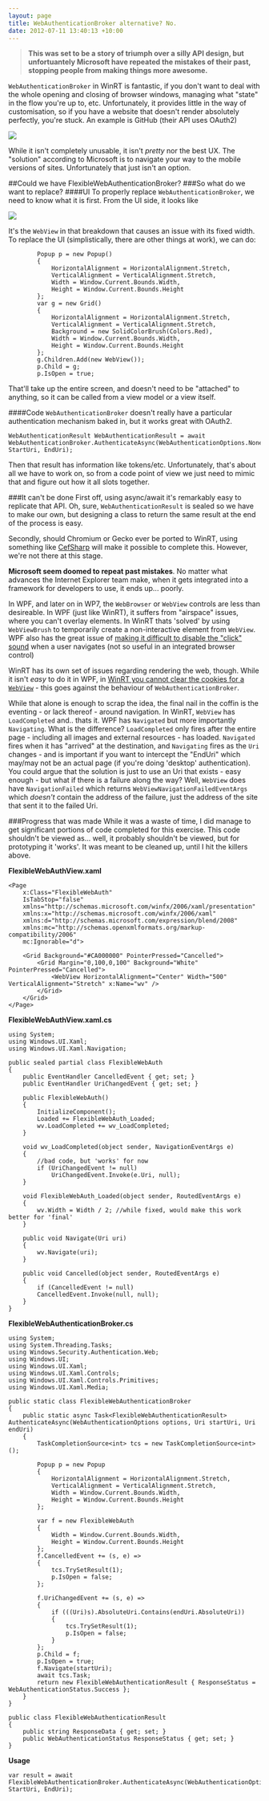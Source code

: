 ```yaml
---
layout: page
title: WebAuthenticationBroker alternative? No.
date: 2012-07-11 13:40:13 +10:00
---
```


> **This was set to be a story of triumph over a silly API design, but unfortuantely Microsoft have repeated the mistakes of their past, stopping people from making things more awesome.**

`WebAuthenticationBroker` in WinRT is fantastic, if you don't want to deal with the whole opening and closing of browser windows, managing what "state" in the flow you're up to, etc.  Unfortunately, it provides little in the way of customisation, so if you have a website that doesn't render absolutely perfectly, you're stuck. An example is GitHub (their API uses OAuth2)

![](/images/postimages/webbroker.png)

While it isn't completely unusable, it isn't *pretty* nor the best UX. The "solution" according to Microsoft is to navigate your way to the mobile versions of sites. Unfortunately that just isn't an option.

##Could we have FlexibleWebAuthenticationBroker?
###So what do we want to replace?
####UI
To properly replace `WebAuthenticationBroker`, we need to know what it is first. From the UI side, it looks like

![](/images/postimages/webbroker_breakdown.png)

 It's the `WebView` in that breakdown that causes an issue with its fixed width. To replace the UI (simplistically, there are other things at work), we can do:
 
            Popup p = new Popup()
            {
                HorizontalAlignment = HorizontalAlignment.Stretch,
                VerticalAlignment = VerticalAlignment.Stretch,
                Width = Window.Current.Bounds.Width,
                Height = Window.Current.Bounds.Height
            };
            var g = new Grid()
            {
                HorizontalAlignment = HorizontalAlignment.Stretch,
                VerticalAlignment = VerticalAlignment.Stretch,
                Background = new SolidColorBrush(Colors.Red),
                Width = Window.Current.Bounds.Width,
                Height = Window.Current.Bounds.Height
            };
            g.Children.Add(new WebView());
            p.Child = g;
            p.IsOpen = true;
            
That'll take up the entire screen, and doesn't need to be "attached" to anything, so it can be called from a view model or a view itself.

####Code
`WebAuthenticationBroker` doesn't really have a particular authentication mechanism baked in, but it works great with OAuth2.

	WebAuthenticationResult WebAuthenticationResult = await WebAuthenticationBroker.AuthenticateAsync(WebAuthenticationOptions.None, StartUri, EndUri);
	
Then that result has information like tokens/etc. Unfortunately, that's about all we have to work on, so from a code point of view we just need to mimic that and figure out how it all slots together.

###It can't be done
First off, using async/await it's remarkably easy to replicate that API. Oh, sure, `WebAuthenticationResult` is sealed so we have to make our own, but designing a class to return the same result at the end of the process is easy.

Secondly, should Chromium or Gecko ever be ported to WinRT, using something like [CefSharp](https://github.com/chillitom/CefSharp/) will make it possible to complete this. However, we're not there at this stage.

**Microsoft seem doomed to repeat past mistakes**. No matter what advances the Internet Explorer team make, when it gets integrated into a framework for developers to use, it ends up... poorly.   

In WPF, and later on in WP7, the `WebBrowser` or `WebView` controls are less than desireable. In WPF (just like WinRT), it suffers from "airspace" issues, where you can't overlay elements. In WinRT thats 'solved' by using `WebViewBrush` to temporarily create a non-interactive element from `WebView`. WPF also has the great issue of [making it difficult to disable the "click" sound](https://connect.microsoft.com/VisualStudio/feedback/details/345528/webbrowser-control-in-wpf-disable-sound) when a user navigates (not so useful in an integrated browser control)

WinRT has its own set of issues regarding rendering the web, though. While it isn't *easy* to do it in WPF, in [WinRT you cannot clear the cookies for a `WebView`](http://social.msdn.microsoft.com/Forums/en-US/winappswithcsharp/thread/2051a5a8-7525-4a1a-81fd-c7dba2bab4e5) - this goes against the behaviour of `WebAuthenticationBroker`.   
 
While that alone is enough to scrap the idea, the final nail in the coffin is the eventing - or lack thereof - around navigation. In WinRT, `WebView` has `LoadCompleted` and.. thats it. WPF has `Navigated` but more importantly `Navigating`. What is the difference? `LoadCompleted` only fires after the entire page - including all images and external resources - has loaded. `Navigated` fires when it has "arrived" at the destination, and `Navigating` fires as the `Uri` changes - and is important if you want to intercept the "EndUri" which may/may not be an actual page (if you're doing 'desktop' authentication). You could argue that the solution is just to use an Uri that exists - easy enough - but what if there is a failure along the way? Well, `WebView` does have `NavigationFailed` which returns `WebViewNavigationFailedEventArgs` which *doesn't* contain the address of the failure, just the address of the site that sent it to the failed Uri.

###Progress that was made
While it was a waste of time, I did manage to get significant portions of code completed for this exercise. This code shouldn't be viewed as... well, it probably shouldn't be viewed, but for prototyping it 'works'. It was meant to be cleaned up, until I hit the killers above.

**FlexibleWebAuthView.xaml**

	<Page
	    x:Class="FlexibleWebAuth"
	    IsTabStop="false"
	    xmlns="http://schemas.microsoft.com/winfx/2006/xaml/presentation"
	    xmlns:x="http://schemas.microsoft.com/winfx/2006/xaml"
	    xmlns:d="http://schemas.microsoft.com/expression/blend/2008"
	    xmlns:mc="http://schemas.openxmlformats.org/markup-compatibility/2006"
	    mc:Ignorable="d">
	
	    <Grid Background="#CA000000" PointerPressed="Cancelled">
	        <Grid Margin="0,100,0,100" Background="White" PointerPressed="Cancelled">
	            <WebView HorizontalAlignment="Center" Width="500" VerticalAlignment="Stretch" x:Name="wv" />
	        </Grid>
	    </Grid>
	</Page>

**FlexibleWebAuthView.xaml.cs**
	
	using System;
	using Windows.UI.Xaml;
	using Windows.UI.Xaml.Navigation;
	
	public sealed partial class FlexibleWebAuth
	{
		public EventHandler CancelledEvent { get; set; }
		public EventHandler UriChangedEvent { get; set; }
	
		public FlexibleWebAuth()
		{
			InitializeComponent();
			Loaded += FlexibleWebAuth_Loaded;
			wv.LoadCompleted += wv_LoadCompleted;
		}
	
		void wv_LoadCompleted(object sender, NavigationEventArgs e)
		{
			//bad code, but 'works' for now
			if (UriChangedEvent != null)
				UriChangedEvent.Invoke(e.Uri, null);
		}
	
		void FlexibleWebAuth_Loaded(object sender, RoutedEventArgs e)
		{
			wv.Width = Width / 2; //while fixed, would make this work better for 'final'
		}
	
		public void Navigate(Uri uri)
		{
			wv.Navigate(uri);
		}
	
		public void Cancelled(object sender, RoutedEventArgs e)
		{
			if (CancelledEvent != null)
			CancelledEvent.Invoke(null, null);
		}
	}

**FlexibleWebAuthenticationBroker.cs**

	using System;
	using System.Threading.Tasks;
	using Windows.Security.Authentication.Web;
	using Windows.UI;
	using Windows.UI.Xaml;
	using Windows.UI.Xaml.Controls;
	using Windows.UI.Xaml.Controls.Primitives;
	using Windows.UI.Xaml.Media;

	public static class FlexibleWebAuthenticationBroker
	{
		public static async Task<FlexibleWebAuthenticationResult> AuthenticateAsync(WebAuthenticationOptions options, Uri startUri, Uri endUri)
		{
			TaskCompletionSource<int> tcs = new TaskCompletionSource<int>();
	
			Popup p = new Popup
			{
				HorizontalAlignment = HorizontalAlignment.Stretch,
				VerticalAlignment = VerticalAlignment.Stretch,
				Width = Window.Current.Bounds.Width,
				Height = Window.Current.Bounds.Height
			};
	
			var f = new FlexibleWebAuth
			{
				Width = Window.Current.Bounds.Width,
				Height = Window.Current.Bounds.Height
			};
			f.CancelledEvent += (s, e) =>
			{
				tcs.TrySetResult(1);
				p.IsOpen = false;
			};
	
			f.UriChangedEvent += (s, e) =>
			{
				if (((Uri)s).AbsoluteUri.Contains(endUri.AbsoluteUri))
				{
					tcs.TrySetResult(1);
					p.IsOpen = false;
				}
			};
			p.Child = f;
			p.IsOpen = true;
			f.Navigate(startUri);
			await tcs.Task;
			return new FlexibleWebAuthenticationResult { ResponseStatus = WebAuthenticationStatus.Success };
		}
	}
	
	public class FlexibleWebAuthenticationResult
	{
		public string ResponseData { get; set; }
		public WebAuthenticationStatus ResponseStatus { get; set; }
	}
	
**Usage**

	var result = await FlexibleWebAuthenticationBroker.AuthenticateAsync(WebAuthenticationOptions.None, StartUri, EndUri);

